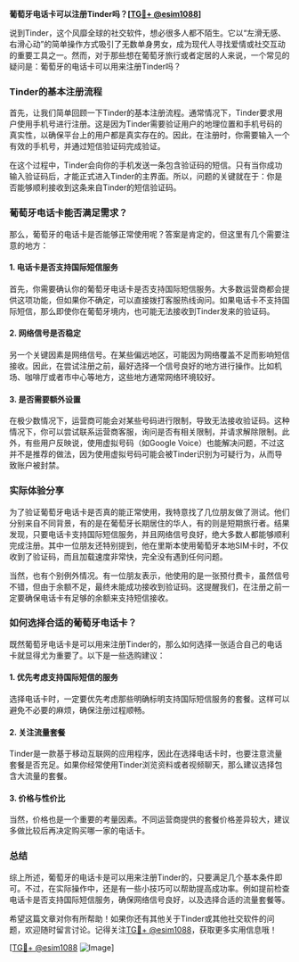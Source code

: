 **葡萄牙电话卡可以注册Tinder吗？[[TG💪+ @esim1088](https://t.me/s/esim1088)]**

说到Tinder，这个风靡全球的社交软件，想必很多人都不陌生。它以“左滑无感、右滑心动”的简单操作方式吸引了无数单身男女，成为现代人寻找爱情或社交互动的重要工具之一。然而，对于那些想在葡萄牙旅行或者定居的人来说，一个常见的疑问是：葡萄牙的电话卡可以用来注册Tinder吗？

### Tinder的基本注册流程

首先，让我们简单回顾一下Tinder的基本注册流程。通常情况下，Tinder要求用户使用手机号进行注册。这是因为Tinder需要验证用户的地理位置和手机号码的真实性，以确保平台上的用户都是真实存在的。因此，在注册时，你需要输入一个有效的手机号，并通过短信验证码完成验证。

在这个过程中，Tinder会向你的手机发送一条包含验证码的短信。只有当你成功输入验证码后，才能正式进入Tinder的主界面。所以，问题的关键就在于：你是否能够顺利接收到这条来自Tinder的短信验证码。

### 葡萄牙电话卡能否满足需求？

那么，葡萄牙的电话卡是否能够正常使用呢？答案是肯定的，但这里有几个需要注意的地方：

#### 1. **电话卡是否支持国际短信服务**
   首先，你需要确认你的葡萄牙电话卡是否支持国际短信服务。大多数运营商都会提供这项功能，但如果你不确定，可以直接拨打客服热线询问。如果电话卡不支持国际短信，那么即使你在葡萄牙境内，也可能无法接收到Tinder发来的验证码。

#### 2. **网络信号是否稳定**
   另一个关键因素是网络信号。在某些偏远地区，可能因为网络覆盖不足而影响短信接收。因此，在尝试注册之前，最好选择一个信号良好的地方进行操作。比如机场、咖啡厅或者市中心等地方，这些地方通常网络环境较好。

#### 3. **是否需要额外设置**
   在极少数情况下，运营商可能会对某些号码进行限制，导致无法接收验证码。这种情况下，你可以尝试联系运营商客服，询问是否有相关限制，并请求解除限制。此外，有些用户反映说，使用虚拟号码（如Google Voice）也能解决问题，不过这并不是推荐的做法，因为使用虚拟号码可能会被Tinder识别为可疑行为，从而导致账户被封禁。

### 实际体验分享

为了验证葡萄牙电话卡是否真的能正常使用，我特意找了几位朋友做了测试。他们分别来自不同背景，有的是在葡萄牙长期居住的华人，有的则是短期旅行者。结果发现，只要电话卡支持国际短信服务，并且网络信号良好，绝大多数人都能够顺利完成注册。其中一位朋友还特别提到，他在里斯本使用葡萄牙本地SIM卡时，不仅收到了验证码，而且加载速度非常快，完全没有遇到任何问题。

当然，也有个别例外情况。有一位朋友表示，他使用的是一张预付费卡，虽然信号不错，但由于余额不足，最终未能成功接收到验证码。这提醒我们，在注册之前一定要确保电话卡有足够的余额来支持短信接收。

### 如何选择合适的葡萄牙电话卡？

既然葡萄牙电话卡是可以用来注册Tinder的，那么如何选择一张适合自己的电话卡就显得尤为重要了。以下是一些选购建议：

#### 1. **优先考虑支持国际短信的服务**
   选择电话卡时，一定要优先考虑那些明确标明支持国际短信服务的套餐。这样可以避免不必要的麻烦，确保注册过程顺畅。

#### 2. **关注流量套餐**
   Tinder是一款基于移动互联网的应用程序，因此在选择电话卡时，也要注意流量套餐是否充足。如果你经常使用Tinder浏览资料或者视频聊天，那么建议选择包含大流量的套餐。

#### 3. **价格与性价比**
   当然，价格也是一个重要的考量因素。不同运营商提供的套餐价格差异较大，建议多做比较后再决定购买哪一家的电话卡。

### 总结

综上所述，葡萄牙的电话卡是可以用来注册Tinder的，只要满足几个基本条件即可。不过，在实际操作中，还是有一些小技巧可以帮助提高成功率。例如提前检查电话卡是否支持国际短信服务，确保网络信号良好，以及选择合适的流量套餐等。

希望这篇文章对你有所帮助！如果你还有其他关于Tinder或其他社交软件的问题，欢迎随时留言讨论。记得关注[TG💪+ @esim1088](https://t.me/s/esim1088)，获取更多实用信息哦！

[[TG💪+ @esim1088](https://t.me/s/esim1088) ![Image](https://i.postimg.cc/4NQfJmqS/Snipaste-2025-05-13-00-14-12.png)]